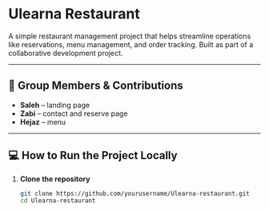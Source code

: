 # Ulearna Restaurant

A simple restaurant management project that helps streamline operations like reservations, menu management, and order tracking. Built as part of a collaborative development project.

---

## 👥 Group Members & Contributions

- **Saleh** – landing page
- **Zabi** – contact and reserve page
- **Hejaz** – menu

---

## 💻 How to Run the Project Locally

1. **Clone the repository**
   ```bash
   git clone https://github.com/yourusername/Ulearna-restaurant.git
   cd Ulearna-restaurant


